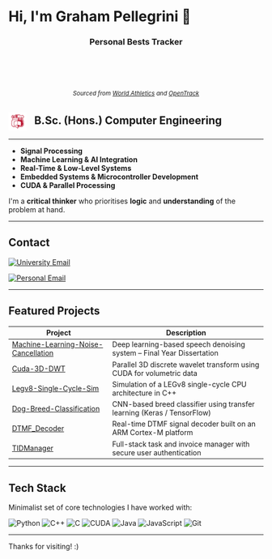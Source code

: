 # Hi, I'm Graham Pellegrini 👋

<!-- 📈 Personal Best Tracker -->
<!-- This section is auto-updated monthly -->

<div align="center">

### Personal Bests Tracker

<pre>
<!-- START_PB -->
<!-- Contents of pb_widget.md will be inserted here -->
<!-- END_PB -->
</pre>

<sub><i>Sourced from <a href="https://worldathletics.org/athletes/malta/graham-pellegrini-14962811">World Athletics</a> and <a href="https://malta.opentrack.run/en-gb/a/f77598db-2a2a-4597-a0d1-0ee86eda6147/">OpenTrack</a></i></sub>

</div>

<h2 align="left">
  <img src="umcrest.png" alt="UoM Logo" width="36" style="vertical-align: middle; margin-right: 10px;">
  B.Sc. (Hons.) Computer Engineering
</h2>


---

- **Signal Processing**
- **Machine Learning & AI Integration**
- **Real-Time & Low-Level Systems**
- **Embedded Systems & Microcontroller Development**
- **CUDA & Parallel Processing**

I'm a **critical thinker** who prioritises **logic** and **understanding** of the problem at hand.

---

## Contact

<div align="left">

[![University Email](https://img.shields.io/badge/Email-graham.pellegrini.22@um.edu.mt-blue?style=for-the-badge&logo=gmail&logoColor=white)](mailto:graham.pellegrini.22@um.edu.mt)

[![Personal Email](https://img.shields.io/badge/Email-grahammalta@gmail.com-red?style=for-the-badge&logo=gmail&logoColor=white)](mailto:grahammalta@gmail.com)

</div>

---

## Featured Projects

| Project | Description |
|--------|-------------|
| [Machine-Learning-Noise-Cancellation](https://github.com/GrahamPellegrini/Neural-Noise-Cancellation) | Deep learning-based speech denoising system – Final Year Dissertation |
| [Cuda-3D-DWT](https://github.com/GrahamPellegrini/Cuda-3D-DWT) | Parallel 3D discrete wavelet transform using CUDA for volumetric data |
| [Legv8-Single-Cycle-Sim](https://github.com/GrahamPellegrini/legv8-single-cycle-sim) | Simulation of a LEGv8 single-cycle CPU architecture in C++ |
| [Dog-Breed-Classification](https://github.com/GrahamPellegrini/Dog-Breed-Classification) | CNN-based breed classifier using transfer learning (Keras / TensorFlow) |
| [DTMF_Decoder](https://github.com/GrahamPellegrini/DTMF_Decoder) | Real-time DTMF signal decoder built on an ARM Cortex-M platform |
| [TIDManager](https://github.com/GrahamPellegrini/TIDManager) | Full-stack task and invoice manager with secure user authentication |

---

## Tech Stack

Minimalist set of core technologies I have worked with:

![Python](https://img.shields.io/badge/Python-3776AB?style=for-the-badge&logo=python&logoColor=white)
![C++](https://img.shields.io/badge/C++-00599C?style=for-the-badge&logo=cplusplus&logoColor=white)
![C](https://img.shields.io/badge/C-00599C?style=for-the-badge&logo=c&logoColor=white)
![CUDA](https://img.shields.io/badge/CUDA-76B900?style=for-the-badge&logo=nvidia&logoColor=white)
![Java](https://img.shields.io/badge/Java-007396?style=for-the-badge&logo=java&logoColor=white)
![JavaScript](https://img.shields.io/badge/JavaScript-F7DF1E?style=for-the-badge&logo=javascript&logoColor=black)
![Git](https://img.shields.io/badge/Git-F05032?style=for-the-badge&logo=git&logoColor=white)

---

Thanks for visiting! :)
